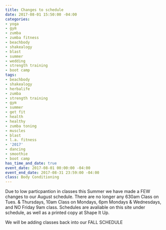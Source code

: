 ```yaml
---
title: Changes to schedule
date: 2017-08-01 15:50:00 -04:00
categories:
- yoga
- gym
- zumba
- zumba fitness
- beachbody
- shakealogy
- blast
- summer
- wedding
- strength training
- boot camp
tags:
- beachbody
- shakealogy
- herbalife
- zumba
- strength training
- gym
- summer
- get fit
- health
- healthy
- zumba toning
- muscles
- blast
- l.a. fitness
- '2017'
- dancing
- smoothie
- boot camp
has_time_and_date: true
event_date: 2017-08-01 00:00:00 -04:00
event_end_date: 2017-08-31 23:59:00 -04:00
class: Body Conditioning
---
```


Due to low particpantion in classes this Summer we have made a FEW changes to our August schedule. There are no longer any
630am Class on Tues. & Thursdays, 10am Class on Mondays,
6pm Mondays & Wednesdays, and NO Friday 9am class. Schedules are avaliable on this site under schedule, as well as a printed copy at Shape It Up.

We will be adding classes back into our FALL SCHEDULE